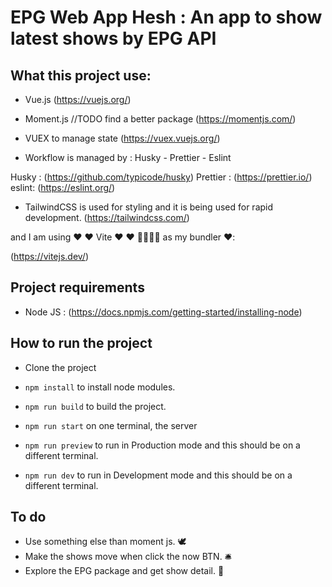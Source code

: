 # EPG Web App Hesh : An app to show latest shows by EPG API

## What this project use:

- Vue.js (https://vuejs.org/)

- Moment.js  //TODO find a better package (https://momentjs.com/)

- VUEX to manage state  (https://vuex.vuejs.org/)

- Workflow is managed by : Husky - Prettier - Eslint 

Husky : (https://github.com/typicode/husky)
Prettier : (https://prettier.io/)
eslint: (https://eslint.org/)

- TailwindCSS is used for styling and it is being used for rapid development.  (https://tailwindcss.com/)

and I am using ♥️ ♥️ Vite ♥️ ♥️  🎉🎉🎉🎉 as my bundler ♥️:

(https://vitejs.dev/)




## Project requirements

- Node JS : (https://docs.npmjs.com/getting-started/installing-node)



## How to run the project

- Clone the project

- `npm install` to install node modules.

- `npm run build` to build the project.

- `npm run start` on one terminal, the server

- `npm run preview` to run in Production mode and this should be on a different terminal.

- `npm run dev` to run in Development mode and this should be on a different terminal.


## To do

- Use something else than moment js. 🕊️
- Make the shows move when click the now BTN. 🛎️
- Explore the EPG package and get show detail. 👷








